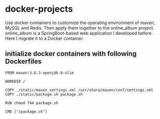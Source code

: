 # docker-projects
Use docker containers to customize the operating environment of maven, MySQL and Redis. Then apply them together to the online_album project. online_album is a SpringBoot-based web application I developed before. Here I migrate it to a Docker container.

## initialize docker containers with following Dockerfiles
```shell
FROM maven:3.6.3-openjdk-8-slim

WORKDIR /

COPY ./static/maven_settings.xml /usr/share/maven/conf/settings.xml
COPY ./static/package.sh package.sh

RUN chmod 744 package.sh

CMD ["/package.sh"]
```
